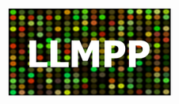 <div align="center"><img src="https://github.com/morinlab/LLMPP/raw/main/resources/LLMPPlogo.png" width=65% height=65%></div>
